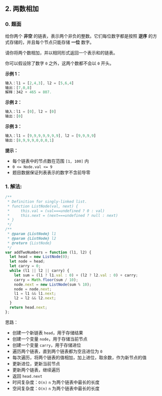 ## 2. 两数相加

### 0. 题面

给你两个 **非空** 的链表，表示两个非负的整数。它们每位数字都是按照 **逆序** 的方式存储的，并且每个节点只能存储 **一位** 数字。

请你将两个数相加，并以相同形式返回一个表示和的链表。

你可以假设除了数字 `0` 之外，这两个数都不会以 `0` 开头。

**示例 1：**

```javascript
输入：l1 = [2,4,3], l2 = [5,6,4]
输出：[7,0,8]
解释：342 + 465 = 807.
```

**示例 2：**

```javascript
输入：l1 = [0], l2 = [0]
输出：[0]
```

**示例 3：**

```javascript
输入：l1 = [9,9,9,9,9,9,9], l2 = [9,9,9,9]
输出：[8,9,9,9,0,0,0,1]
```

**提示：**

- 每个链表中的节点数在范围 `[1, 100]` 内
- `0 <= Node.val <= 9`
- 题目数据保证列表表示的数字不含前导零

### 1. 解法:

```javascript
/**
 * Definition for singly-linked list.
 * function ListNode(val, next) {
 *     this.val = (val===undefined ? 0 : val)
 *     this.next = (next===undefined ? null : next)
 * }
 */
/**
 * @param {ListNode} l1
 * @param {ListNode} l2
 * @return {ListNode}
 */
var addTwoNumbers = function (l1, l2) {
  let head = new ListNode(0);
  let node = head;
  let carry = 0;
  while (l1 || l2 || carry) {
    let sum = (l1 ? l1.val : 0) + (l2 ? l2.val : 0) + carry;
    carry = Math.floor(sum / 10);
    node.next = new ListNode(sum % 10);
    node = node.next;
    l1 = l1 && l1.next;
    l2 = l2 && l2.next;
  }
  return head.next;
};
```

思路：

- 创建一个新链表 `head`，用于存储结果
- 创建一个变量 `node`，用于存储当前节点
- 创建一个变量 `carry`，用于存储进位
- 遍历两个链表，直到两个链表都为空且进位为 `0`
- 每次遍历，将两个链表的值相加，加上进位，取余数，作为新节点的值
- 更新进位，更新当前节点
- 更新两个链表，继续遍历
- 返回 `head.next`
- 时间复杂度：`O(n)` `n` 为两个链表中最长的长度
- 空间复杂度：`O(n)` `n` 为两个链表中最长的长度
